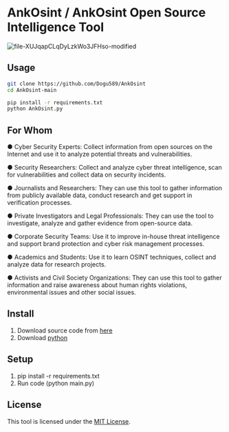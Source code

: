 # AnkOsint / AnkOsint Open Source Intelligence Tool

![file-XUJqapCLqDyLzkWo3JFHso-modified](https://github.com/user-attachments/assets/80b9ed40-8644-46ea-aadf-4787e1e6bbfd)



## Usage
```sh
git clone https://github.com/Dogu589/AnkOsint
cd AnkOsint-main

pip install -r requirements.txt
python AnkOsint.py
```




## For Whom

● Cyber Security Experts: Collect information from open sources on the Internet and use it to analyze potential threats and vulnerabilities.

● Security Researchers: Collect and analyze cyber threat intelligence, scan for vulnerabilities and collect data on security incidents.

● Journalists and Researchers: They can use this tool to gather information from publicly available data, conduct research and get support in verification processes.

● Private Investigators and Legal Professionals: They can use the tool to investigate, analyze and gather evidence from open-source data.

● Corporate Security Teams: Use it to improve in-house threat intelligence and support brand protection and cyber risk management processes.

● Academics and Students: Use it to learn OSINT techniques, collect and analyze data for research projects.

● Activists and Civil Society Organizations: They can use this tool to gather information and raise awareness about human rights violations, environmental issues and other social issues.

## Install

1. Download source code from [here](https://codeload.github.com/Dogu589/AnkOsint/zip/refs/heads/main)
2. Download [python](https://www.python.org/ftp/python/3.13.0/python-3.13.0-amd64.exe)

## Setup

1. pip install -r requirements.txt
2. Run code (python main.py)

## License

This tool is licensed under the <a href="https://mit-license.org/">MIT License</a>.
